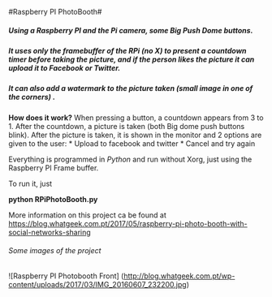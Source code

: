 #Raspberry PI PhotoBooth#

##### Using a Raspberry PI and the Pi camera, some Big Push Dome buttons.
##### It uses only the framebuffer of the RPi (no X) to present a countdown timer before taking the picture, and if the person likes the picture it can upload it to Facebook or Twitter. 
##### It can also add a watermark to the picture taken (small image in one of the corners) . 

**How does it work?**
When pressing a button, a countdown appears from 3 to 1. After the countdown, a picture is taken (both Big dome push buttons blink). After the picture is taken, it is shown in the monitor and 2 options are given to the user:
	* Upload to facebook and twitter
	* Cancel and try again

Everything is programmed in *Python* and run without Xorg, just using the Raspberry PI Frame buffer. 

To run it, just

**python RPiPhotoBooth.py**

More information on this project ca be found at
https://blog.whatgeek.com.pt/2017/05/raspberry-pi-photo-booth-with-social-networks-sharing

###### Some images of the project ######
![Raspberry PI Photobooth Front]
(http://blog.whatgeek.com.pt/wp-content/uploads/2017/03/IMG_20160607_232200.jpg)


